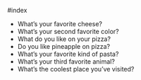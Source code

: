 #index

- What’s your favorite cheese?
- What’s your second favorite color?
- What do you like on your pizza?
- Do you like pineapple on pizza?
- What’s your favorite kind of pasta?
- What’s your third favorite animal?
- What’s the coolest place you’ve visited?
